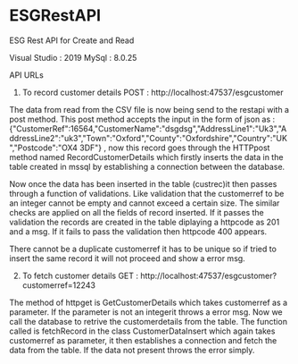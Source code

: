 # ESGRestAPI
ESG Rest API for Create and Read

Visual Studio : 2019
MySql : 8.0.25


API URLs

1. To record customer details 
POST : http://localhost:47537/esgcustomer

The data from read from the CSV file is now being send to the restapi with a post method. This post method accepts the input in the form of json as : 
{"CustomerRef":16564,"CustomerName":"dsgdsg","AddressLine1":"Uk3","AddressLine2":"uk3","Town":"Oxford","County":"Oxfordshire","Country":"UK","Postcode":"OX4 3DF"}  , now this record goes through the HTTPpost method named
RecordCustomerDetails which firstly inserts the data in the table created in mssql by establishing a connection between the database.

Now once the data has been inserted in the table (custrec)it then passes through a function of validations. Like validation that the customerref to be an integer cannot be empty and cannot exceed a certain size. The similar checks are applied on all the fields of
record inserted. If it passes the validation the records are created in the table diplaying a httpcode as 201 and a msg. If it fails to pass the validation then httpcode 400 appears. 

There cannot be a duplicate customerref it has to be unique so if tried to insert the same record it will not proceed and show a error msg.

2. To fetch customer details
GET : http://localhost:47537/esgcustomer?customerref=12243

The method of httpget is GetCustomerDetails which takes customerref as a parameter. If the parameter is not an integerit throws a error msg. Now we call the database to retrive the customerdetails from the table. The function 
called is fetchRecord in the class CustomerDataInsert which again takes customerref as parameter, it then establishes a connection and fetch the data from the table. If the data not present throws the error simply.




